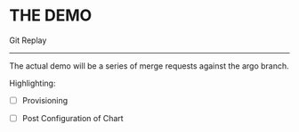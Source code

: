 <!-- .slide: data-background="#E6F7FF" -->

# THE DEMO <!-- .element: class="r-fit-text" -->

Git Replay <!-- .element: class="r-fit-text" -->

---

The actual demo will be a series of merge requests against the argo branch.

Highlighting:

- [ ] Provisioning
- [ ] Post Configuration of Chart

